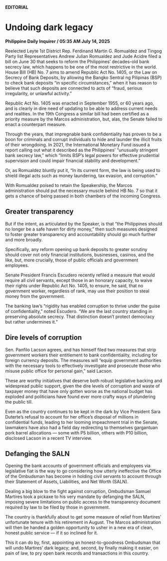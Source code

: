 **EDITORIAL**

# Undoing dark legacy

****Philippine Daily Inquirer / 05:35 AM July 14, 2025****

Reelected Leyte 1st District Rep. Ferdinand Martin G. Romualdez and Tingog Party list Representatives Andrew Julian Romualdez and Jude Acidre filed a bill on June 30 that seeks to reform the Philippines’ decades-old bank secrecy law, which happens to be one of the most restrictive in the world. House Bill (HB) No. 7 aims to amend Republic Act No. 1405, or the Law on Secrecy of Bank Deposits, by allowing the Bangko Sentral ng Pilipinas (BSP) to check bank deposits “in specific circumstances,” when it has reason to believe that such deposits are connected to acts of “fraud, serious irregularity, or unlawful activity.”

Republic Act No. 1405 was enacted in September 1955, or 60 years ago, and is clearly in dire need of updating to be able to address current needs and realities. In the 19th Congress a similar bill had been certified as a priority measure by the Marcos administration, but, alas, the Senate failed to enact a counterpart measure.

Through the years, that impregnable bank confidentiality has proven to be a boon for criminals and corrupt individuals to hide and launder the illicit fruits of their wrongdoing. In 2021, the International Monetary Fund issued a report calling out what it described as the Philippines’ “unusually stringent bank secrecy law,” which “limits BSP’s legal powers for effective prudential supervision and could impair financial stability and development.”

Or, as Romualdez bluntly put it, “In its current form, the law is being used to shield illegal acts such as money laundering, tax evasion, and corruption.”

With Romualdez poised to retain the Speakership, the Marcos administration should put the necessary muscle behind HB No. 7 so that it gets a chance of being passed in both chambers of the incoming Congress.

## Greater transparency

But if the intent, as articulated by the Speaker, is that “the Philippines should no longer be a safe haven for dirty money,” then such measures designed to foster greater transparency and accountability should go much further and more broadly.

Specifically, any reform opening up bank deposits to greater scrutiny should cover not only financial institutions, businesses, casinos, and the like, but, more crucially, those of public officials and government employees.

Senate President Francis Escudero recently refiled a measure that would require all civil servants, except those in an honorary capacity, to waive their rights under Republic Act No. 1405, to ensure, he said, that no government worker, regardless of rank, may use their position to steal money from the government. 

The banking law’s “rigidity has enabled corruption to thrive under the guise of confidentiality,” noted Escudero. “We are the last country standing in preserving absolute secrecy. That distinction doesn’t protect democracy but rather undermines it.”

## Dire levels of corruption

Sen. Panfilo Lacson agrees, and has himself filed two measures that strip government workers their entitlement to bank confidentiality, including for foreign currency deposits. The measures will “equip government authorities with the necessary tools to effectively investigate and prosecute those who misuse public office for personal gain,” said Lacson.

These are worthy initiatives that deserve both robust legislative backing and widespread public support, given the dire levels of corruption and waste of taxpayer money that have only gotten worse as the national budget has exploded and politicians have found ever more crafty ways of plundering the public till.

Even as the country continues to be kept in the dark by Vice President Sara Duterte’s refusal to account for her office’s disposal of millions in confidential funds, leading to her looming impeachment trial in the Senate, lawmakers have also had a field day redirecting to themselves gargantuan pork barrel allocations — some with P5 billion, others with P10 billion, disclosed Lacson in a recent TV interview.

## Defanging the SALN

Opening the bank accounts of government officials and employees via legislative fiat is the way to go considering how utterly ineffective the Office of the Ombudsman has become in holding civil servants to account through their Statement of Assets, Liabilities, and Net Worth (SALN).

Dealing a big blow to the fight against corruption, Ombudsman Samuel Martires took a pickaxe to his very mandate by defanging the SALN, imposing severe limitations on public access to the transparency document required by law to be filed by those in government.

The country is thankfully about to get some measure of relief from Martires’ unfortunate tenure with his retirement in August. The Marcos administration will then be handed a golden opportunity to usher in a new era of clean, honest public service — if it so inclined for it.

This it can do by, first, appointing an honest-to-goodness Ombudsman that will undo Martires’ dark legacy; and, second, by finally making it easier, on pain of law, to pry open bank records and transactions in this country.